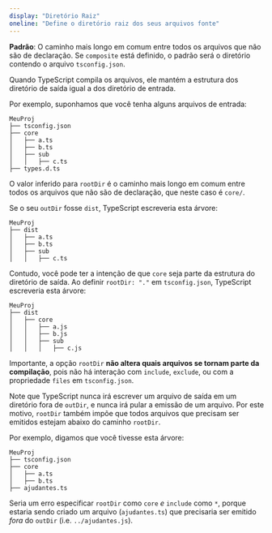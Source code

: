 ```yaml
---
display: "Diretório Raiz"
oneline: "Define o diretório raiz dos seus arquivos fonte"
---
```


**Padrão**: O caminho mais longo em comum entre todos os arquivos que não são de declaração. Se `composite` está definido, o padrão será o diretório contendo o arquivo `tsconfig.json`.

Quando TypeScript compila os arquivos, ele mantém a estrutura dos diretório de saída igual a dos diretório de entrada.

Por exemplo, suponhamos que você tenha alguns arquivos de entrada:

```
MeuProj
├── tsconfig.json
├── core
│   ├── a.ts
│   ├── b.ts
│   ├── sub
│   │   ├── c.ts
├── types.d.ts
```

O valor inferido para `rootDir` é o caminho mais longo em comum entre todos os arquivos que não são de declaração, que neste caso é `core/`.

Se o seu `outDir` fosse `dist`, TypeScript escreveria esta árvore:

```
MeuProj
├── dist
│   ├── a.ts
│   ├── b.ts
│   ├── sub
│   │   ├── c.ts
```

Contudo, você pode ter a intenção de que `core` seja parte da estrutura do diretório de saída.
Ao definir `rootDir: "."` em `tsconfig.json`, TypeScript escreveria esta árvore:

```
MeuProj
├── dist
│   ├── core
│   │   ├── a.js
│   │   ├── b.js
│   │   ├── sub
│   │   │   ├── c.js
```

Importante, a opção `rootDir` **não altera quais arquivos se tornam parte da compilação**, pois não há interação com `include`, `exclude`, ou com a propriedade `files` em `tsconfig.json`.

Note que TypeScript nunca irá escrever um arquivo de saída em um diretório fora de `outDir`, e nunca irá pular a emissão de um arquivo.
Por este motivo, `rootDir` também impõe que todos arquivos que precisam ser emitidos estejam abaixo do caminho `rootDir`.

Por exemplo, digamos que você tivesse esta árvore:

```
MeuProj
├── tsconfig.json
├── core
│   ├── a.ts
│   ├── b.ts
├── ajudantes.ts
```

Seria um erro especificar `rootDir` como `core` _e_ `include` como `*`, porque estaria sendo criado um arquivo (`ajudantes.ts`) que precisaria ser emitido _fora_ do `outDir` (i.e. `../ajudantes.js`).
